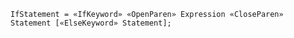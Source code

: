 <!-- This file is generated automatically by infrastructure scripts. Please don't edit by hand. -->

```{ .ebnf .slang-ebnf #IfStatement }
IfStatement = «IfKeyword» «OpenParen» Expression «CloseParen» Statement [«ElseKeyword» Statement];
```

